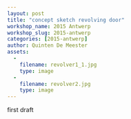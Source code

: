 ```yaml
---
layout: post
title: "concept sketch revolving door"
workshop_name: 2015 Antwerp
workshop_slug: 2015-antwerp
categories: [2015-antwerp]
author: Quinten De Meester
assets:
  -
    filename: revolver1_1.jpg
    type: image
  -
    filename: revolver2.jpg
    type: image
---
```

first draft
